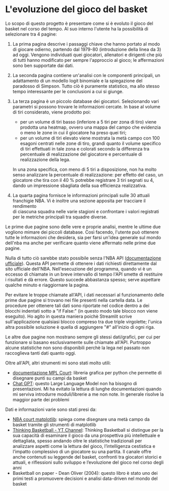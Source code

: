 # L'evoluzione del gioco del basket

Lo scopo di questo progetto è presentare come si è evoluto il gioco del basket 
nel corso del tempo. Al suo interno l'utente ha la possibilità di selezionare
tra 4 pagine:
1. La prima pagina descrive i passaggi chiave che hanno portato al modo di 
   giocare odierno, partendo dal 1979-80 (introduzione della linea da 3) ad oggi.
   Vengono individuati quei giocatori, allenatori e dirigenti che più di tutti 
   hanno modificato per sempre l'approccio al gioco; le affermazioni sono ben
   supportate dai dati.
2. La seconda pagina contiene un'analisi con le componenti principali, un 
   adattamento di un modello logit binomiale e la spiegazione del paradosso di 
   Simpson. Tutto ciò è puramente statistico, ma allo stesso tempo interessante
   per le conclusioni a cui si giunge.
3. La terza pagina è un piccolo database dei giocatori. Selezionando vari 
   parametri si possono trovare le informazioni cercate. In base al volume 
   di tiri considerato, viene prodotto poi:
   - per un volume di tiri basso (inferiore a 5 tiri per zona di tiro)
     viene prodotta una heatmap, ovvero una mappa del campo che evidenzia
     o meno le zone in cui il giocatore ha preso quei tiri;
   - per un volume di tiri elevato viene mostrata la metà campo con 100 esagoni
     centrati nelle zone di tiro, grandi quanto il volume specifico 
     di tiri effettuati in tale zona e colorati secondo la differenza tra 
     percentuale di realizzazione del giocatore e percentuale di 
     realizzazione della lega.
   
   In una zona specifica, con meno di 5 tiri a disposizione, non ha molto senso
   analizzare la percentuale di realizzazione: per effetto del caso, un giocatore
   che tira con il 40 % potrebbe registrare 3 tiri segnati su 4, dando un 
   impressione sbagliata della sua efficienza realizzativa.
4. La quarta pagina fornisce le informazioni principali sulle 30 attuali 
   franchigie NBA. Vi è inoltre una sezione apposita per tracciare il rendimento   
   di ciascuna squadra nelle varie stagioni e confrontare i valori registrati
   per le metriche principali tra squadre diverse.

Le prime due pagine sono delle vere e proprie analisi, mentre le ultime due
vogliono mimare dei piccoli database. Così facendo, l'utente può ottenere tutte le
informazioni che desidera, sia per farsi un'idea generale sul mondo dell'nba ma anche 
per verificare quanto viene affermato nelle prime due pagine.

Nulla di tutto ciò sarebbe stato possibile senza l'NBA API ([documentazione ufficiale](https://github.com/swar/nba_api/tree/master/docs/nba_api)). Questa API permette di ottenere
i dati richiesti direttamente dal sito ufficiale dell'NBA. Nell'esecuzione del 
programma, quando vi è un eccesso di chiamate in un breve intervallo di 
tempo l'API smette di restituire i risultati e dà errore. Questo succede 
abbastanza spesso; serve aspettare qualche minuto e riaggiornare la pagina.

Per evitare le troppe chiamate all'API, i dati necessari al funzionamento
delle prime due pagine si trovano nei file presenti nella cartella data.
Le procedure per ottenere tali dati sono riportate nel codice dentro a dei
blocchi indentati sotto a "if False:" (in questo modo tale blocco non viene
eseguito). Ho agito in questa maniera poichè Streamlit scrive sull'applicazione
qualsiasi blocco compreso tra due triple virgolette; l'unica altra possibile 
soluzione è quella di aggiungere "#" all'inizio di ogni riga.

Le altre due pagine non mostrano sempre gli stessi dati/grafici, per cui 
per funzionare si basano esclusivamente sulle chiamate all'API.
Purtroppo alcune statistiche non sono disponibili perchè la lega nel passato
non raccoglieva tanti dati quanto oggi.

Oltre all'API, altri strumenti mi sono stati molto utili:
- [documentazione MPL Court](https://github.com/mlsedigital/mplbasketball/blob/main/README.md):
  libreria grafica per python che permette di disegnare punti su campi da basket
- [Chat GPT](https://chatgpt.com/): questo Large Language Model non ha bisogno di
  presentazioni. Mi ha evitato la lettura di lunghe documentazioni quando mi 
  serviva introdurre moduli/librerie a me non note. In generale risolve la 
  maggior parte dei problemi

Dati e informazioni varie sono stati presi da:
- [NBA court matplotlib](http://savvastjortjoglou.com/nba-shot-sharts.html): 
  spiega come disegnare una metà campo da basket tramite gli 
  strumenti di matplotlib
- [Thinking Basketball - YT Channel](https://www.youtube.com/@ThinkingBasketball):
  Thinking Basketball si distingue per la sua capacità di esaminare il gioco da una 
  prospettiva più intellettuale e dettagliata, spesso andando oltre le statistiche 
  tradizionali per analizzare aspetti come la lettura del gioco, l’intelligenza 
  cestistica e l’impatto complessivo di un giocatore su una partita. Il canale offre
  anche contenuti su leggende del basket, confronti tra giocatori storici e attuali, 
  e riflessioni sullo sviluppo e l’evoluzione del gioco nel corso degli anni
- Basketball on paper - Dean Oliver (2004): questo libro è stato uno dei primi testi 
  a promuovere decisioni e analisi data-driven nel mondo del basket


































